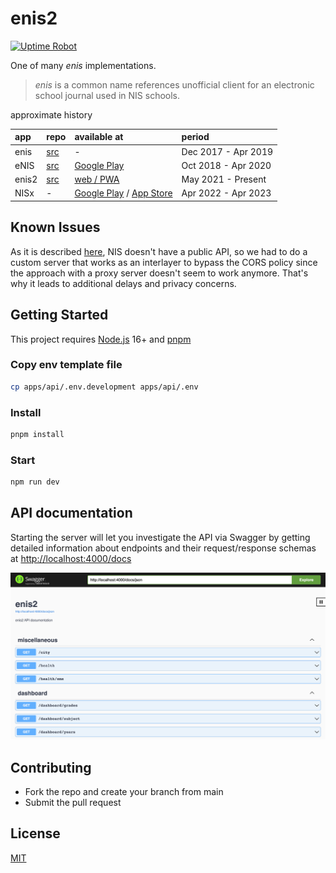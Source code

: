 # enis2

[![Uptime Robot](https://img.shields.io/uptimerobot/status/m788722189-0972bdac9b2e03392769f154?label=server)](https://stats.uptimerobot.com/kXD0runRnw/788722189)

One of many _enis_ implementations.

> _enis_ is a common name references unofficial client for an electronic school journal used in NIS schools.

approximate history

| app   | repo                                          | available at                                                                                                                                 | period              |
| :---- | :-------------------------------------------- | :------------------------------------------------------------------------------------------------------------------------------------------- | :------------------ |
| enis  | [src](https://github.com/superhooman/enis)    | -                                                                                                                                            | Dec 2017 - Apr 2019 |
| eNIS  | [src](https://github.com/kekland/enis-app.v3) | [Google Play](https://play.google.com/store/apps/details?id=com.kekland.enis)                                                                | Oct 2018 - Apr 2020 |
| enis2 | [src](https://github.com/anyrange/enis2)      | [web / PWA](https://enis2.space/)                                                                                                            | May 2021 - Present  |
| NISx  | -                                             | [Google Play](https://play.google.com/store/apps/details?id=com.release.nisx) / [App Store](https://apps.apple.com/us/app/nisx/id1621943978) | Apr 2022 - Apr 2023 |

## Known Issues

As it is described [here](https://github.com/superhooman/enis-proxy), NIS doesn't have a public API, so we had to do a custom server that works as an interlayer to bypass the CORS policy since the approach with a proxy server doesn't seem to work anymore. That's why it leads to additional delays and privacy concerns.

## Getting Started

This project requires [Node.js](https://nodejs.org/en/download/current/) 16+ and [pnpm](https://pnpm.io/)

### Copy env template file

```bash
cp apps/api/.env.development apps/api/.env
```

### Install

```bash
pnpm install
```

### Start

```bash
npm run dev
```

## API documentation

Starting the server will let you investigate the API via Swagger by getting detailed information about endpoints and their request/response schemas at [http://localhost:4000/docs](http://localhost:4000/docs)

<img src=".github/media/swagger.png" alt="Swagger"/>

## Contributing

- Fork the repo and create your branch from main
- Submit the pull request

## License

[MIT](/LICENSE)
